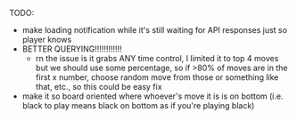 TODO: 
- make loading notification while it's still waiting for API responses just so player knows
- BETTER QUERYING!!!!!!!!!!!!
    - rn the issue is it grabs ANY time control, I limited it to top 4 moves but we should use some percentage, so if >80% of moves are in the first x number, choose random move from those or something like that, etc., so this could be easy fix
- make it so board oriented where whoever's move it is is on bottom (i.e. black to play means black on bottom as if you're playing black)